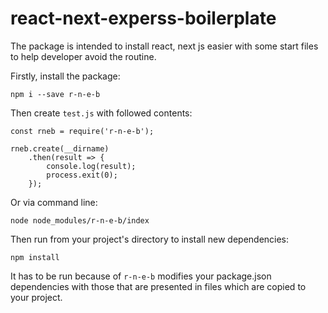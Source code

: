 # react-next-experss-boilerplate

The package is intended to install react, next js easier with some start files to help developer avoid the routine.

Firstly, install the package:
```
npm i --save r-n-e-b
```

Then create `test.js` with followed contents:

```
const rneb = require('r-n-e-b');

rneb.create(__dirname)
	.then(result => {
		console.log(result);
		process.exit(0);
	});
```

Or via command line:
```
node node_modules/r-n-e-b/index
```

Then run from your project's directory to install new dependencies:
```
npm install
```

It has to be run because of `r-n-e-b` modifies your package.json dependencies with those that are presented in files which are copied to your project.